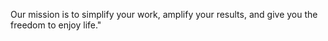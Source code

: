 Our mission is to simplify your work, amplify your results, and give you the freedom to enjoy life."
